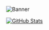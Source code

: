 ![Banner](https://i.imgur.com/Bk9TJ8k.png)

[![GitHub Stats](https://github-readme-stats.vercel.app/api?username=herawenn&show_icons=true&theme=tokyonight&count_private=true)](https://github.com/anuraghazra/github-readme-stats)
